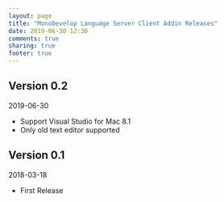 ```yaml
---
layout: page
title: "MonoDevelop Language Server Client Addin Releases"
date: 2019-06-30 12:30
comments: true
sharing: true
footer: true
---
```



## Version 0.2

2019-06-30

 * Support Visual Studio for Mac 8.1
 * Only old text editor supported

## Version 0.1

2018-03-18

 * First Release
 